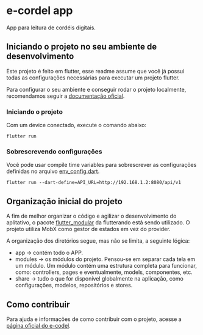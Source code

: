 # e-cordel app

App para leitura de cordéis digitais.

## Iniciando o projeto no seu ambiente de desenvolvimento

Este projeto é feito em flutter, esse readme assume que você já possui todas as configurações necessárias para executar um projeto flutter.

Para configurar o seu ambiente e conseguir rodar o projeto localmente, recomendamos seguir a [documentação oficial](https://flutter.dev/docs/get-started/install).

### Iniciando o projeto 

Com um device conectado, execute o comando abaixo:

    flutter run

### Sobrescrevendo configurações

Você pode usar compile time variables para sobrescrever as configurações definidas no arquivo [env_config.dart](lib/app/share/configs/env_config.dart).

    flutter run --dart-define=API_URL=http://192.168.1.2:8080/api/v1

## Organização inicial do projeto

A fim de melhor organizar o código e agilizar o desenvolvimento do aplitativo, o pacote [flutter_modular](https://pub.dev/packages/flutter_modular) da flutterando está sendo utilizado. O projeto utiliza MobX como gestor de estados em vez do provider.

A organização dos diretórios segue, mas não se limita, a seguinte lógica: 
 - app -> contém todo o APP.
 - modules -> os módulos do projeto. Pensou-se em separar cada tela em um módulo. Um módulo contém uma estrutura completa para funcionar, como: controllers, pages e eventualmente, models, componentes, etc.
 - share -> tudo o que for disponível globalmente na aplicação, como configurações, modelos, repositórios e stores.

## Como contribuir

Para ajuda e informações de como contribuir com o projeto, acesse a [página oficial do e-codel](http://www.ecordel.com.br/como-contribuir).
